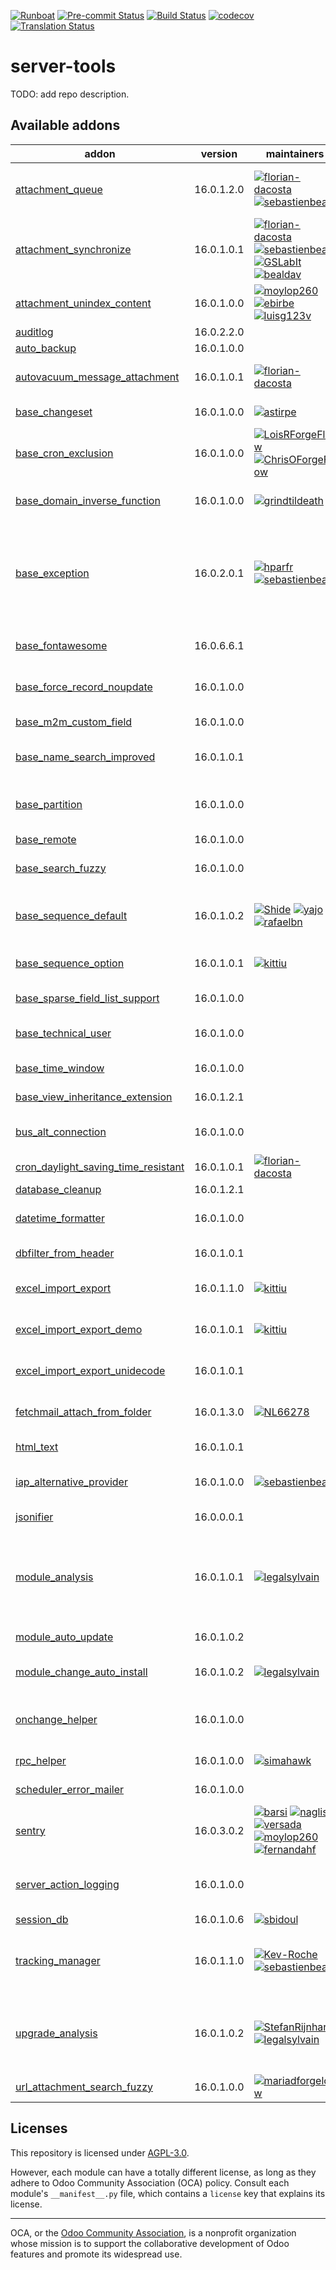 
[![Runboat](https://img.shields.io/badge/runboat-Try%20me-875A7B.png)](https://runboat.odoo-community.org/builds?repo=OCA/server-tools&target_branch=16.0)
[![Pre-commit Status](https://github.com/OCA/server-tools/actions/workflows/pre-commit.yml/badge.svg?branch=16.0)](https://github.com/OCA/server-tools/actions/workflows/pre-commit.yml?query=branch%3A16.0)
[![Build Status](https://github.com/OCA/server-tools/actions/workflows/test.yml/badge.svg?branch=16.0)](https://github.com/OCA/server-tools/actions/workflows/test.yml?query=branch%3A16.0)
[![codecov](https://codecov.io/gh/OCA/server-tools/branch/16.0/graph/badge.svg)](https://codecov.io/gh/OCA/server-tools)
[![Translation Status](https://translation.odoo-community.org/widgets/server-tools-16-0/-/svg-badge.svg)](https://translation.odoo-community.org/engage/server-tools-16-0/?utm_source=widget)

<!-- /!\ do not modify above this line -->

# server-tools

TODO: add repo description.

<!-- /!\ do not modify below this line -->

<!-- prettier-ignore-start -->

[//]: # (addons)

Available addons
----------------
addon | version | maintainers | summary
--- | --- | --- | ---
[attachment_queue](attachment_queue/) | 16.0.1.2.0 | [![florian-dacosta](https://github.com/florian-dacosta.png?size=30px)](https://github.com/florian-dacosta) [![sebastienbeau](https://github.com/sebastienbeau.png?size=30px)](https://github.com/sebastienbeau) | Base module adding the concept of queue for processing files
[attachment_synchronize](attachment_synchronize/) | 16.0.1.0.1 | [![florian-dacosta](https://github.com/florian-dacosta.png?size=30px)](https://github.com/florian-dacosta) [![sebastienbeau](https://github.com/sebastienbeau.png?size=30px)](https://github.com/sebastienbeau) [![GSLabIt](https://github.com/GSLabIt.png?size=30px)](https://github.com/GSLabIt) [![bealdav](https://github.com/bealdav.png?size=30px)](https://github.com/bealdav) | Attachment Synchronize
[attachment_unindex_content](attachment_unindex_content/) | 16.0.1.0.0 | [![moylop260](https://github.com/moylop260.png?size=30px)](https://github.com/moylop260) [![ebirbe](https://github.com/ebirbe.png?size=30px)](https://github.com/ebirbe) [![luisg123v](https://github.com/luisg123v.png?size=30px)](https://github.com/luisg123v) | Disable indexing of attachments
[auditlog](auditlog/) | 16.0.2.2.0 |  | Audit Log
[auto_backup](auto_backup/) | 16.0.1.0.0 |  | Backups database
[autovacuum_message_attachment](autovacuum_message_attachment/) | 16.0.1.0.1 | [![florian-dacosta](https://github.com/florian-dacosta.png?size=30px)](https://github.com/florian-dacosta) | Automatically delete old mail messages and attachments
[base_changeset](base_changeset/) | 16.0.1.0.0 | [![astirpe](https://github.com/astirpe.png?size=30px)](https://github.com/astirpe) | Track record changesets
[base_cron_exclusion](base_cron_exclusion/) | 16.0.1.0.0 | [![LoisRForgeFlow](https://github.com/LoisRForgeFlow.png?size=30px)](https://github.com/LoisRForgeFlow) [![ChrisOForgeFlow](https://github.com/ChrisOForgeFlow.png?size=30px)](https://github.com/ChrisOForgeFlow) | Allow you to select scheduled actions that should not run simultaneously.
[base_domain_inverse_function](base_domain_inverse_function/) | 16.0.1.0.0 | [![grindtildeath](https://github.com/grindtildeath.png?size=30px)](https://github.com/grindtildeath) | Provide function to inverse domain into parts
[base_exception](base_exception/) | 16.0.2.0.1 | [![hparfr](https://github.com/hparfr.png?size=30px)](https://github.com/hparfr) [![sebastienbeau](https://github.com/sebastienbeau.png?size=30px)](https://github.com/sebastienbeau) | This module provide an abstract model to manage customizable exceptions to be applied on different models (sale order, invoice, ...)
[base_fontawesome](base_fontawesome/) | 16.0.6.6.1 |  | Up to date Fontawesome resources.
[base_force_record_noupdate](base_force_record_noupdate/) | 16.0.1.0.0 |  | Manually force noupdate=True on models
[base_m2m_custom_field](base_m2m_custom_field/) | 16.0.1.0.0 |  | Customizations of Many2many
[base_name_search_improved](base_name_search_improved/) | 16.0.1.0.1 |  | Friendlier search when typing in relation fields
[base_partition](base_partition/) | 16.0.1.0.0 |  | Base module that provide the partition method on all models
[base_remote](base_remote/) | 16.0.1.0.0 |  | Remote Base
[base_search_fuzzy](base_search_fuzzy/) | 16.0.1.0.0 |  | Fuzzy search with the PostgreSQL trigram extension
[base_sequence_default](base_sequence_default/) | 16.0.1.0.2 | [![Shide](https://github.com/Shide.png?size=30px)](https://github.com/Shide) [![yajo](https://github.com/yajo.png?size=30px)](https://github.com/yajo) [![rafaelbn](https://github.com/rafaelbn.png?size=30px)](https://github.com/rafaelbn) | Use sequences for default values of fields when creating a new record
[base_sequence_option](base_sequence_option/) | 16.0.1.0.1 | [![kittiu](https://github.com/kittiu.png?size=30px)](https://github.com/kittiu) | Alternative sequence options for specific models
[base_sparse_field_list_support](base_sparse_field_list_support/) | 16.0.1.0.0 |  | add list support to convert_to_cache()
[base_technical_user](base_technical_user/) | 16.0.1.0.0 |  | Add a technical user parameter on the company
[base_time_window](base_time_window/) | 16.0.1.0.0 |  | Base model to handle time windows
[base_view_inheritance_extension](base_view_inheritance_extension/) | 16.0.1.2.1 |  | Adds more operators for view inheritance
[bus_alt_connection](bus_alt_connection/) | 16.0.1.0.0 |  | Needed when using PgBouncer as a connection pooler
[cron_daylight_saving_time_resistant](cron_daylight_saving_time_resistant/) | 16.0.1.0.1 | [![florian-dacosta](https://github.com/florian-dacosta.png?size=30px)](https://github.com/florian-dacosta) | Run cron on fixed hours
[database_cleanup](database_cleanup/) | 16.0.1.2.1 |  | Database cleanup
[datetime_formatter](datetime_formatter/) | 16.0.1.0.0 |  | Helper functions to give correct format to date[time] fields
[dbfilter_from_header](dbfilter_from_header/) | 16.0.1.0.1 |  | Filter databases with HTTP headers
[excel_import_export](excel_import_export/) | 16.0.1.1.0 | [![kittiu](https://github.com/kittiu.png?size=30px)](https://github.com/kittiu) | Base module for developing Excel import/export/report
[excel_import_export_demo](excel_import_export_demo/) | 16.0.1.0.1 | [![kittiu](https://github.com/kittiu.png?size=30px)](https://github.com/kittiu) | Excel Import/Export/Report Demo
[excel_import_export_unidecode](excel_import_export_unidecode/) | 16.0.1.0.1 |  | Add unidecode option to excel import/export/report
[fetchmail_attach_from_folder](fetchmail_attach_from_folder/) | 16.0.1.3.0 | [![NL66278](https://github.com/NL66278.png?size=30px)](https://github.com/NL66278) | Attach mails in an IMAP folder to existing objects
[html_text](html_text/) | 16.0.1.0.1 |  | Generate excerpts from any HTML field
[iap_alternative_provider](iap_alternative_provider/) | 16.0.1.0.0 | [![sebastienbeau](https://github.com/sebastienbeau.png?size=30px)](https://github.com/sebastienbeau) | Base module for providing alternative provider for iap apps
[jsonifier](jsonifier/) | 16.0.0.0.1 |  | JSON-ify data for all models
[module_analysis](module_analysis/) | 16.0.1.0.1 | [![legalsylvain](https://github.com/legalsylvain.png?size=30px)](https://github.com/legalsylvain) | Add analysis tools regarding installed modules to know which installed modules comes from Odoo Core, OCA, or are custom modules
[module_auto_update](module_auto_update/) | 16.0.1.0.2 |  | Automatically update Odoo modules
[module_change_auto_install](module_change_auto_install/) | 16.0.1.0.2 | [![legalsylvain](https://github.com/legalsylvain.png?size=30px)](https://github.com/legalsylvain) | Customize auto installables modules by configuration
[onchange_helper](onchange_helper/) | 16.0.1.0.0 |  | Technical module that ease execution of onchange in Python code
[rpc_helper](rpc_helper/) | 16.0.1.0.0 | [![simahawk](https://github.com/simahawk.png?size=30px)](https://github.com/simahawk) | Helpers for disabling RPC calls
[scheduler_error_mailer](scheduler_error_mailer/) | 16.0.1.0.0 |  | Scheduler Error Mailer
[sentry](sentry/) | 16.0.3.0.2 | [![barsi](https://github.com/barsi.png?size=30px)](https://github.com/barsi) [![naglis](https://github.com/naglis.png?size=30px)](https://github.com/naglis) [![versada](https://github.com/versada.png?size=30px)](https://github.com/versada) [![moylop260](https://github.com/moylop260.png?size=30px)](https://github.com/moylop260) [![fernandahf](https://github.com/fernandahf.png?size=30px)](https://github.com/fernandahf) | Report Odoo errors to Sentry
[server_action_logging](server_action_logging/) | 16.0.1.0.0 |  | Module that provides a logging mechanism for server actions
[session_db](session_db/) | 16.0.1.0.6 | [![sbidoul](https://github.com/sbidoul.png?size=30px)](https://github.com/sbidoul) | Store sessions in DB
[tracking_manager](tracking_manager/) | 16.0.1.1.0 | [![Kev-Roche](https://github.com/Kev-Roche.png?size=30px)](https://github.com/Kev-Roche) [![sebastienbeau](https://github.com/sebastienbeau.png?size=30px)](https://github.com/sebastienbeau) | This module tracks all fields of a model, including one2many and many2many ones.
[upgrade_analysis](upgrade_analysis/) | 16.0.1.0.2 | [![StefanRijnhart](https://github.com/StefanRijnhart.png?size=30px)](https://github.com/StefanRijnhart) [![legalsylvain](https://github.com/legalsylvain.png?size=30px)](https://github.com/legalsylvain) | Performs a difference analysis between modules installed on two different Odoo instances
[url_attachment_search_fuzzy](url_attachment_search_fuzzy/) | 16.0.1.0.0 | [![mariadforgelow](https://github.com/mariadforgelow.png?size=30px)](https://github.com/mariadforgelow) | Fuzzy Search of URL in Attachments

[//]: # (end addons)

<!-- prettier-ignore-end -->

## Licenses

This repository is licensed under [AGPL-3.0](LICENSE).

However, each module can have a totally different license, as long as they adhere to Odoo Community Association (OCA)
policy. Consult each module's `__manifest__.py` file, which contains a `license` key
that explains its license.

----
OCA, or the [Odoo Community Association](http://odoo-community.org/), is a nonprofit
organization whose mission is to support the collaborative development of Odoo features
and promote its widespread use.
